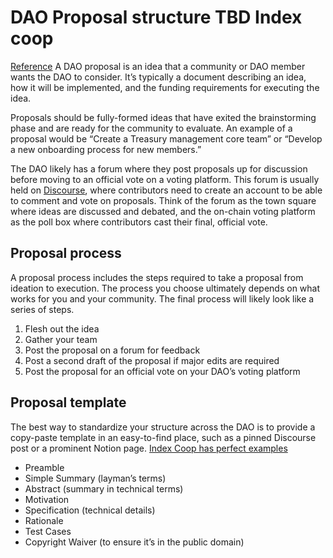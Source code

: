# DAO Proposal structure TBD Index coop
[Reference](https://aragon.org/how-to/structure-dao-proposals-and-build-proposal-processes)
A DAO proposal is an idea that a community or DAO member wants the DAO to consider. It’s typically a document describing an idea, how it will be implemented, and the funding requirements for executing the idea.

Proposals should be fully-formed ideas that have exited the brainstorming phase and are ready for the community to evaluate. An example of a proposal would be “Create a Treasury management core team” or “Develop a new onboarding process for new members.”

The DAO likely has a forum where they post proposals up for discussion before moving to an official vote on a voting platform. This forum is usually held on [Discourse](https://www.discourse.org), where contributors need to create an account to be able to comment and vote on proposals. Think of the forum as the town square where ideas are discussed and debated, and the on-chain voting platform as the poll box where contributors cast their final, official vote.

## Proposal process
A proposal process includes the steps required to take a proposal from ideation to execution. The process you choose ultimately depends on what works for you and your community. 
The final process will likely look like a series of steps. 
1. Flesh out the idea
2. Gather your team
3. Post the proposal on a forum for feedback
4. Post a second draft of the proposal if major edits are required
5. Post the proposal for an official vote on your DAO’s voting platform


## Proposal template
The best way to standardize your structure across the DAO is to provide a copy-paste template in an easy-to-find place, such as a pinned Discourse post or a prominent Notion page. 
[Index Coop has perfect examples](https://gov.indexcoop.com/t/iip-0-context/63)

- Preamble
- Simple Summary (layman’s terms)
- Abstract (summary in technical terms)
- Motivation
- Specification (technical details)
- Rationale
- Test Cases
- Copyright Waiver (to ensure it’s in the public domain)